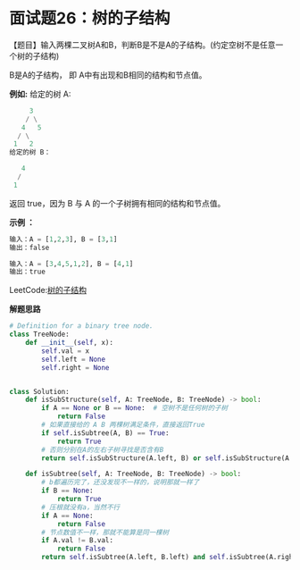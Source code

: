 # 面试题26：树的子结构



【题目】输入两棵二叉树A和B，判断B是不是A的子结构。(约定空树不是任意一个树的子结构)

B是A的子结构， 即 A中有出现和B相同的结构和节点值。

**例如:**
给定的树 A:



```python
     3
    / \
   4   5
  / \
 1   2
给定的树 B：

   4 
  /
 1
```



返回 true，因为 B 与 A 的一个子树拥有相同的结构和节点值。

**示例 ：**

```Python
输入：A = [1,2,3], B = [3,1]
输出：false

输入：A = [3,4,5,1,2], B = [4,1]
输出：true
```



LeetCode:[树的子结构](https://leetcode-cn.com/problems/shu-de-zi-jie-gou-lcof/)





**解题思路**



```Python
# Definition for a binary tree node.
class TreeNode:
    def __init__(self, x):
        self.val = x
        self.left = None
        self.right = None


class Solution:
    def isSubStructure(self, A: TreeNode, B: TreeNode) -> bool:
        if A == None or B == None:  # 空树不是任何树的子树
            return False
        # 如果直接给的 A B 两棵树满足条件，直接返回True
        if self.isSubtree(A, B) == True:
            return True
        # 否则分别在A的左右子树寻找是否含有B
        return self.isSubStructure(A.left, B) or self.isSubStructure(A.right, B)

    def isSubtree(self, A: TreeNode, B: TreeNode) -> bool:
        # b都遍历完了，还没发现不一样的，说明那就一样了
        if B == None:
            return True
        # 压根就没有a，当然不行
        if A == None:
            return False
        # 节点数值不一样，那就不能算是同一棵树
        if A.val != B.val:
            return False
        return self.isSubtree(A.left, B.left) and self.isSubtree(A.right, B.right)       
```



